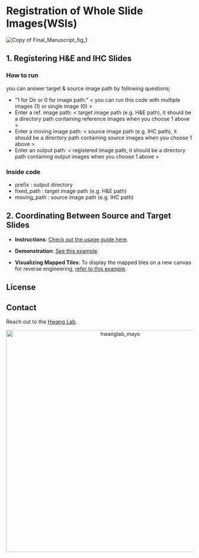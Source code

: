 # Registration of Whole Slide Images(WSIs)
![Copy of Final_Manuscript_fig_1](https://github.com/hwanglab/WSI_registration/assets/52568892/5f5091bc-c762-4f42-aa00-c510e0529f60)

## 1. Registering H&E and IHC Slides
  ### How to run
  you can answer target & source image path by following questions;
  - "1 for Dir or 0 for image path:" < you can run this code with multiple images (1) or single image (0) >
  - Enter a ref. image path: < target image path (e.g. H&E path), it should be a directory path containing reference images when you choose 1 above >
  - Enter a moving image path: < source image path (e.g. IHC path), it should be a directory path containing source images when you choose 1 above >
  - Enter an output path: < registered image path, it should be a directory path containing output images when you choose 1 above >
  ### Inside code
  - prefix : output directory
  - fixed_path : target image path (e.g. H&E path)
  - moving_path : source image path (e.g. IHC path)
    
  
## 2. Coordinating Between Source and Target Slides

- **Instructions**: [Check out the usage guide here](https://github.com/hwanglab/WSI_registration/blob/main/map_coords/README.md).
  
- **Demonstration**: [See this example](https://github.com/hwanglab/WSI_registration/blob/main/mapping_coordinate_example.ipynb).

- **Visualizing Mapped Tiles**: To display the mapped tiles on a new canvas for reverse engineering, [refer to this example](https://github.com/hwanglab/WSI_registration/blob/main/draw_mapped_images_example.ipynb).

## License

## Contact
Reach out to the [Hwang Lab](https://www.hwanglab.org/).

<div align="center">
    <img src="https://github.com/hwanglab/HE_IHC_HN_analysis/assets/52568892/3327cda3-447e-4e7e-b8e0-7feaed44e2f4" alt="hwanglab_mayo" width="600"/>
</div>
